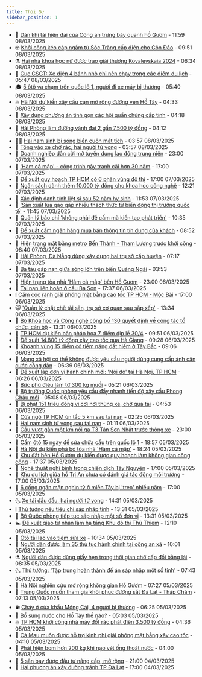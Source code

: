 ```yaml
---
title: Thời Sự
sidebar_position: 1
---
```


<!-- vnexpress-thoi-su:START -->
- 🦒 [Dàn khí tài hiện đại của Công an trưng bày quanh hồ Gươm](https://vnexpress.net/dan-khi-tai-hien-dai-cua-cong-an-trung-bay-quanh-ho-guom-4858502.html) - 11:59 08/03/2025
- 🤓 [Khởi công kéo cáp ngầm từ Sóc Trăng cấp điện cho Côn Đảo](https://vnexpress.net/khoi-cong-keo-cap-ngam-tu-soc-trang-cap-dien-cho-con-dao-4858510.html) - 09:51 08/03/2025
- ⚗️ [Hai nhà khoa học nữ được trao giải thưởng Kovalevskaia 2024](https://vnexpress.net/hai-nha-khoa-hoc-nu-duoc-trao-giai-thuong-kovalevskaia-2024-4858434.html) - 06:34 08/03/2025
- 🌊 [Cục CSGT: Xe điện 4 bánh nhỏ chỉ nên chạy trong các điểm du lịch](https://vnexpress.net/cuc-csgt-xe-dien-4-banh-nho-chi-nen-chay-trong-cac-diem-du-lich-4858435.html) - 05:47 08/03/2025
- 🎓 [5 ôtô va chạm trên quốc lộ 1, người đi xe máy bị thương](https://vnexpress.net/5-oto-va-cham-tren-quoc-lo-1-nguoi-di-xe-may-bi-thuong-4858431.html) - 05:40 08/03/2025
- 🔥 [Hà Nội dự kiến xây cầu cạn mở rộng đường ven Hồ Tây](https://vnexpress.net/ha-noi-du-kien-xay-cau-can-mo-rong-duong-ven-ho-tay-4858343.html) - 04:33 08/03/2025
- 🦏 [Xây dựng phương án tinh gọn các hội quần chúng cấp tỉnh](https://vnexpress.net/xay-dung-phuong-an-tinh-gon-cac-hoi-quan-chung-cap-tinh-4858394.html) - 04:18 08/03/2025
- 👺 [Hải Phòng làm đường vành đai 2 gần 7.500 tỷ đồng](https://vnexpress.net/hai-phong-lam-duong-vanh-dai-2-gan-7-500-ty-dong-4858332.html) - 04:12 08/03/2025
- 🧑‍🏫 [Hai nam sinh bị sóng biển cuốn mất tích](https://vnexpress.net/hai-nam-sinh-bi-song-bien-cuon-mat-tich-4858385.html) - 03:57 08/03/2025
- 🚦 [Tông vào xe chở rác, hai người tử vong](https://vnexpress.net/tong-vao-xe-cho-rac-hai-nguoi-tu-vong-4858369.html) - 03:57 08/03/2025
- 🎉 [Doanh nghiệp dần cởi mở tuyển dụng lao động trung niên](https://vnexpress.net/doanh-nghiep-dan-coi-mo-tuyen-dung-lao-dong-trung-nien-4857753.html) - 23:00 07/03/2025
- 🦒 [&#39;Hàm cá mập&#39; - công trình gây tranh cãi hơn 30 năm](https://vnexpress.net/ham-ca-map-cong-trinh-gay-tranh-cai-hon-30-nam-4858177.html) - 17:00 07/03/2025
- 🤗 [Đề xuất quy hoạch TP HCM có 6 phân vùng đô thị](https://vnexpress.net/de-xuat-quy-hoach-tp-hcm-co-6-phan-vung-do-thi-4858160.html) - 17:00 07/03/2025
- 💼 [Ngân sách dành thêm 10.000 tỷ đồng cho khoa học công nghệ](https://vnexpress.net/ngan-sach-danh-them-10-000-ty-dong-cho-khoa-hoc-cong-nghe-4858216.html) - 12:21 07/03/2025
- 🤩 [Xác định danh tính liệt sĩ sau 52 năm hy sinh](https://vnexpress.net/xac-dinh-danh-tinh-liet-si-sau-52-nam-hy-sinh-4858192.html) - 11:53 07/03/2025
- 🤡 [&#39;Sản xuất lúa gạo gặp nhiều thách thức từ biến động thị trường quốc tế&#39;](https://vnexpress.net/san-xuat-lua-gao-gap-nhieu-thach-thuc-tu-bien-dong-thi-truong-quoc-te-4858148.html) - 11:45 07/03/2025
- 💯 [Quản lý báo chí &#39;không phải để cấm mà kiến tạo phát triển&#39;](https://vnexpress.net/quan-ly-bao-chi-khong-phai-de-cam-ma-kien-tao-phat-trien-4858191.html) - 10:35 07/03/2025
- 👺 [Đề xuất cấm ngân hàng mua bán thông tin tín dụng của khách](https://vnexpress.net/de-xuat-cam-ngan-hang-mua-ban-thong-tin-tin-dung-cua-khach-4858101.html) - 08:52 07/03/2025
- 🌮 [Hiện trạng mặt bằng metro Bến Thành - Tham Lương trước khởi công](https://vnexpress.net/hien-trang-mat-bang-metro-ben-thanh-tham-luong-truoc-khoi-cong-4858040.html) - 08:40 07/03/2025
- 🥸 [Hải Phòng, Đà Nẵng dừng xây dựng hai trụ sở cấp huyện](https://vnexpress.net/hai-phong-da-nang-dung-xay-dung-hai-tru-so-cap-huyen-4858042.html) - 07:17 07/03/2025
- 🐻 [Ba tàu gặp nạn giữa sóng lớn trên biển Quảng Ngãi](https://vnexpress.net/ba-tau-gap-nan-giua-song-lon-tren-bien-quang-ngai-4857929.html) - 03:53 07/03/2025
- 👀 [Hiện trạng tòa nhà &#39;Hàm cá mập&#39; bên Hồ Gươm](https://vnexpress.net/hien-trang-toa-nha-ham-ca-map-ben-ho-guom-4857679.html) - 23:00 06/03/2025
- 🤔 [Tai nạn liên hoàn ở cầu Ba Son](https://vnexpress.net/tai-nan-lien-hoan-o-cau-ba-son-4857828.html) - 17:37 06/03/2025
- 🕯 [Cắm cọc ranh giải phóng mặt bằng cao tốc TP HCM - Mộc Bài](https://vnexpress.net/cam-coc-ranh-giai-phong-mat-bang-cao-toc-tp-hcm-moc-bai-4857749.html) - 17:00 06/03/2025
- 😺 [&#39;Quản lý chặt chẽ tài sản, trụ sở cơ quan sau sắp xếp&#39;](https://vnexpress.net/quan-ly-chat-che-tai-san-tru-so-co-quan-sau-sap-xep-4857789.html) - 13:34 06/03/2025
- 🦆 [Bộ Khoa học và Công nghệ công bố 130 quyết định về công tác tổ chức, cán bộ](https://vnexpress.net/bo-khoa-hoc-va-cong-nghe-cong-bo-130-quyet-dinh-ve-cong-tac-to-chuc-can-bo-4857713.html) - 13:31 06/03/2025
- 🧰 [TP HCM dự kiến bắn pháo hoa 7 điểm dịp lễ 30/4](https://vnexpress.net/tp-hcm-du-kien-ban-phao-hoa-7-diem-dip-le-30-4-4857733.html) - 09:51 06/03/2025
- 🦍 [Đề xuất 14.800 tỷ đồng xây cao tốc qua Hà Giang](https://vnexpress.net/de-xuat-14-800-ty-dong-xay-cao-toc-qua-ha-giang-4857704.html) - 09:28 06/03/2025
- 🧰 [Khoanh vùng 15 điểm có tiềm năng đất hiếm ở Tây Bắc](https://vnexpress.net/khoanh-vung-15-diem-co-tiem-nang-dat-hiem-o-tay-bac-4857525.html) - 09:06 06/03/2025
- 💃 [Mạng xã hội có thể không được yêu cầu người dùng cung cấp ảnh căn cước công dân](https://vnexpress.net/mang-xa-hoi-co-the-khong-duoc-yeu-cau-nguoi-dung-cung-cap-anh-can-cuoc-cong-dan-4857578.html) - 06:39 06/03/2025
- 🧰 [Đề xuất lập đơn vị hành chính mới: &#39;Nội đô&#39; tại Hà Nội, TP HCM](https://vnexpress.net/de-xuat-lap-don-vi-hanh-chinh-moi-noi-do-tai-ha-noi-tp-hcm-4857547.html) - 06:26 06/03/2025
- 🚀 [Bức phù điêu làm từ 300 kg muối](https://vnexpress.net/buc-phu-dieu-lam-tu-300-kg-muoi-4857560.html) - 05:21 06/03/2025
- 🎊 [Bộ trưởng Quốc phòng yêu cầu đẩy nhanh tiến độ xây cầu Phong Châu mới](https://vnexpress.net/bo-truong-quoc-phong-yeu-cau-day-nhanh-tien-do-xay-cau-phong-chau-moi-4857516.html) - 05:08 06/03/2025
- 🤭 [Bị phạt 151 triệu đồng vì cơi nới thùng xe, chở quá tải](https://vnexpress.net/bi-phat-151-trieu-dong-vi-coi-noi-thung-xe-cho-qua-tai-4857499.html) - 04:53 06/03/2025
- 🤗 [Cửa ngõ TP HCM ùn tắc 5 km sau tai nạn](https://vnexpress.net/cua-ngo-tp-hcm-un-tac-5-km-sau-tai-nan-4857424.html) - 02:25 06/03/2025
- 🌈 [Hai nam sinh tử vong sau tai nạn](https://vnexpress.net/hai-nam-sinh-tu-vong-sau-tai-nan-4857362.html) - 01:11 06/03/2025
- 🦣 [Cầu vượt gần một km nối ga T3 Tân Sơn Nhất trước thông xe](https://vnexpress.net/cau-vuot-gan-mot-km-noi-ga-t3-tan-son-nhat-truoc-thong-xe-4857147.html) - 23:00 05/03/2025
- 🎡 [Cấm ôtô 15 ngày để sửa chữa cầu trên quốc lộ 1](https://vnexpress.net/cam-oto-15-ngay-de-sua-chua-cau-tren-quoc-lo-1-4857240.html) - 18:57 05/03/2025
- 🦏 [Hà Nội dự kiến phá bỏ tòa nhà &#39;Hàm cá mập&#39;](https://vnexpress.net/ha-noi-du-kien-pha-bo-toa-nha-ham-ca-map-4857335.html) - 18:24 05/03/2025
- 🎊 [Khu đất bên Hồ Gươm dự kiến được quy hoạch làm không gian công cộng](https://vnexpress.net/khu-dat-ben-ho-guom-du-kien-duoc-quy-hoach-lam-khong-gian-cong-cong-4857271.html) - 17:37 05/03/2025
- 🫶 [Nghệ thuật nghi binh trong chiến dịch Tây Nguyên](https://vnexpress.net/nghe-thuat-nghi-binh-trong-chien-dich-tay-nguyen-4857319.html) - 17:00 05/03/2025
- 🤔 [Khu du lịch giữa hồ Trị An chưa có đánh giá tác động môi trường](https://vnexpress.net/khu-du-lich-giua-ho-tri-an-chua-co-danh-gia-tac-dong-moi-truong-4857242.html) - 17:00 05/03/2025
- 🤠 [6 cống ngăn mặn nghìn tỷ ở miền Tây bị &#39;treo&#39; nhiều năm](https://vnexpress.net/6-cong-ngan-man-nghin-ty-o-mien-tay-bi-treo-nhieu-nam-4857083.html) - 17:00 05/03/2025
- 🌜 [Xe tải đấu đầu, hai người tử vong](https://vnexpress.net/xe-tai-dau-dau-hai-nguoi-tu-vong-4857306.html) - 14:31 05/03/2025
- 🕯 [Thủ tướng nêu tiêu chí sáp nhập tỉnh](https://vnexpress.net/thu-tuong-neu-tieu-chi-sap-nhap-tinh-4857301.html) - 13:31 05/03/2025
- 🤔 [Bộ Quốc phòng tiếp tục sáp nhập một số đơn vị](https://vnexpress.net/bo-quoc-phong-tiep-tuc-sap-nhap-mot-so-don-vi-4857294.html) - 13:31 05/03/2025
- 🏊 [Đề xuất giao tư nhân làm hạ tầng Khu đô thị Thủ Thiêm](https://vnexpress.net/de-xuat-giao-tu-nhan-lam-ha-tang-khu-do-thi-thu-thiem-4857278.html) - 12:10 05/03/2025
- 🌮 [Ôtô tải lao vào tiệm sửa xe](https://vnexpress.net/oto-tai-lao-vao-tiem-sua-xe-4857256.html) - 10:34 05/03/2025
- 🫣 [Người dân được làm 35 thủ tục hành chính tại công an xã](https://vnexpress.net/nguoi-dan-duoc-lam-35-thu-tuc-hanh-chinh-tai-cong-an-xa-4857204.html) - 10:01 05/03/2025
- ⚗️ [Người dân được dùng giấy hẹn trong thời gian chờ cấp đổi bằng lái](https://vnexpress.net/nguoi-dan-duoc-dung-giay-hen-trong-thoi-gian-cho-cap-doi-bang-lai-4857173.html) - 08:35 05/03/2025
- 🌜 [Thủ tướng: &#39;Tập trung hoàn thành đề án sáp nhập một số tỉnh&#39;](https://vnexpress.net/thu-tuong-tap-trung-hoan-thanh-de-an-sap-nhap-mot-so-tinh-4857126.html) - 07:43 05/03/2025
- 🌁 [Hà Nội nghiên cứu mở rộng không gian Hồ Gươm](https://vnexpress.net/ha-noi-nghien-cuu-mo-rong-khong-gian-ho-guom-4857064.html) - 07:27 05/03/2025
- 🐲 [Trung Quốc muốn tham gia khôi phục đường sắt Đà Lạt - Tháp Chàm](https://vnexpress.net/trung-quoc-muon-tham-gia-khoi-phuc-duong-sat-da-lat-thap-cham-4857117.html) - 07:13 05/03/2025
- ⛽️ [Cháy ở cửa khẩu Móng Cái, 4 người bị thương](https://vnexpress.net/chay-o-cua-khau-mong-cai-4-nguoi-bi-thuong-4857099.html) - 06:25 05/03/2025
- 🗽 [Bổ sung nước cho Hồ Tây thế nào?](https://vnexpress.net/bo-sung-nuoc-cho-ho-tay-the-nao-4856709.html) - 05:03 05/03/2025
- 🔥 [TP HCM khởi công nhà máy đốt rác phát điện 3.500 tỷ đồng](https://vnexpress.net/tp-hcm-khoi-cong-nha-may-dot-rac-phat-dien-3-500-ty-dong-4857063.html) - 04:36 05/03/2025
- 💯 [Cà Mau muốn được hỗ trợ kinh phí giải phóng mặt bằng xây cao tốc](https://vnexpress.net/ca-mau-muon-duoc-ho-tro-kinh-phi-giai-phong-mat-bang-xay-cao-toc-4856993.html) - 04:10 05/03/2025
- 🦆 [Phát hiện bom hơn 200 kg khi nạo vét ống thoát nước](https://vnexpress.net/phat-hien-bom-hon-200-kg-khi-nao-vet-ong-thoat-nuoc-4856964.html) - 04:00 05/03/2025
- 🫣 [5 sân bay được đầu tư nâng cấp, mở rộng](https://vnexpress.net/5-san-bay-duoc-dau-tu-nang-cap-mo-rong-4856519.html) - 21:00 04/03/2025
- 🤡 [Hai phương án xây đường tránh TP Đà Lạt](https://vnexpress.net/hai-phuong-an-xay-duong-tranh-tp-da-lat-4856797.html) - 17:00 04/03/2025<!-- vnexpress-thoi-su:END -->